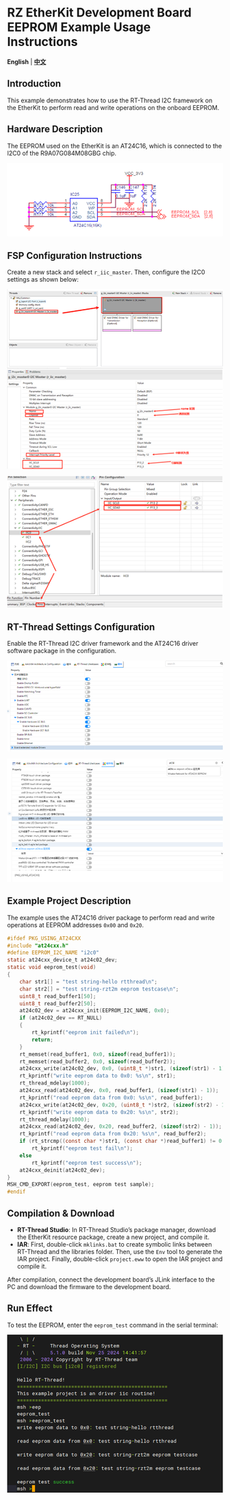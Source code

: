 # RZ EtherKit Development Board EEPROM Example Usage Instructions

**English** | [**中文**](./README_zh.md)

## Introduction

This example demonstrates how to use the RT-Thread I2C framework on the EtherKit to perform read and write operations on the onboard EEPROM.

## Hardware Description

The EEPROM used on the EtherKit is an AT24C16, which is connected to the I2C0 of the R9A07G084M08GBG chip.

![image-20241126101055884](figures/image-20241126101055884.png)

## FSP Configuration Instructions

Create a new stack and select `r_iic_master`. Then, configure the I2C0 settings as shown below:

![image-20241126101119612](figures/image-20241126101119612.png)![image-20241204164236877](./figures/image-20241204164236877.png)

![image-20241204164246566](./figures/image-20241204164246566.png)

## RT-Thread Settings Configuration

Enable the RT-Thread I2C driver framework and the AT24C16 driver software package in the configuration.

![image-20241126101213305](figures/image-20241126101213305.png)

![image-20241126101223969](figures/image-20241126101223969.png)

## Example Project Description

The example uses the AT24C16 driver package to perform read and write operations at EEPROM addresses `0x00` and `0x20`.

```c
#ifdef PKG_USING_AT24CXX
#include "at24cxx.h"
#define EEPROM_I2C_NAME "i2c0"
static at24cxx_device_t at24c02_dev;
static void eeprom_test(void)
{
    char str1[] = "test string-hello rtthread\n";
    char str2[] = "test string-rzt2m eeprom testcase\n";
    uint8_t read_buffer1[50];
    uint8_t read_buffer2[50];
    at24c02_dev = at24cxx_init(EEPROM_I2C_NAME, 0x0);
    if (at24c02_dev == RT_NULL)
    {
        rt_kprintf("eeprom init failed\n");
        return;
    }
    rt_memset(read_buffer1, 0x0, sizeof(read_buffer1));
    rt_memset(read_buffer2, 0x0, sizeof(read_buffer2));
    at24cxx_write(at24c02_dev, 0x0, (uint8_t *)str1, (sizeof(str1) - 1));
    rt_kprintf("write eeprom data to 0x0: %s\n", str1);
    rt_thread_mdelay(1000);
    at24cxx_read(at24c02_dev, 0x0, read_buffer1, (sizeof(str1) - 1));
    rt_kprintf("read eeprom data from 0x0: %s\n", read_buffer1);
    at24cxx_write(at24c02_dev, 0x20, (uint8_t *)str2, (sizeof(str2) - 1));
    rt_kprintf("write eeprom data to 0x20: %s\n", str2);
    rt_thread_mdelay(1000);
    at24cxx_read(at24c02_dev, 0x20, read_buffer2, (sizeof(str2) - 1));
    rt_kprintf("read eeprom data from 0x20: %s\n", read_buffer2);
    if (rt_strcmp((const char *)str1, (const char *)read_buffer1) != 0 && rt_strcmp((const char *)str2, (const char *)read_buffer2) != 0)
        rt_kprintf("eeprom test fail\n");
    else
        rt_kprintf("eeprom test success\n");
    at24cxx_deinit(at24c02_dev);
}
MSH_CMD_EXPORT(eeprom_test, eeprom test sample);
#endif
```

## Compilation & Download

* **RT-Thread Studio**: In RT-Thread Studio’s package manager, download the EtherKit resource package, create a new project, and compile it.
* **IAR**: First, double-click `mklinks.bat` to create symbolic links between RT-Thread and the libraries folder. Then, use the `Env` tool to generate the IAR project. Finally, double-click `project.eww` to open the IAR project and compile it.

After compilation, connect the development board’s JLink interface to the PC and download the firmware to the development board.

## Run Effect

To test the EEPROM, enter the `eeprom_test` command in the serial terminal:

![image-20241126101319522](figures/image-20241126101319522.png)